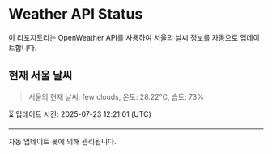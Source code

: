 
# Weather API Status

이 리포지토리는 OpenWeather API를 사용하여 서울의 날씨 정보를 자동으로 업데이트합니다.

## 현재 서울 날씨
> 서울의 현재 날씨: few clouds, 온도: 28.22°C, 습도: 73%

⏳ 업데이트 시간: 2025-07-23 12:21:01 (UTC)

---
자동 업데이트 봇에 의해 관리됩니다.
